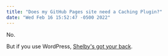 ```yaml
---
title: "Does my GitHub Pages site need a Caching Plugin?"
date: "Wed Feb 16 15:52:47 -0500 2022"
---
```


No.

But if you use WordPress, [Shelby's got your back][1].

[1]: https://shelbydenike.com/does-my-wordpress-site-need-a-caching-plugin/

